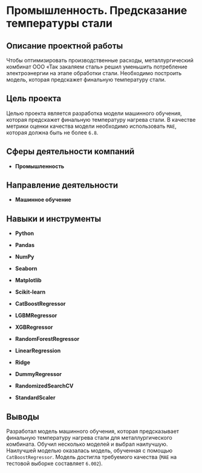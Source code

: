 # Промышленность. Предсказание температуры стали

## Описание проектной работы

Чтобы оптимизировать производственные расходы, металлургический комбинат ООО «Так закаляем сталь» решил уменьшить потребление электроэнергии на этапе обработки стали. Необходимо построить модель, которая предскажет финальную температуру стали. 

## Цель проекта

Целью проекта является разработка модели машинного обучения, которая предскажет финальную температуру нагрева стали. В качестве метрики оценки качества модели необходимо использовать `MAE`, которая должна быть не более `6.8`.

## Сферы деятельности компаний

- **Промышленность**

## Направление деятельности

- **Машинное обучение**

## Навыки и инструменты

- **Python**
- **Pandas**
- **NumPy**
- **Seaborn**
- **Matplotlib**
- **Scikit-learn**

- **CatBoostRegressor**
- **LGBMRegressor**
- **XGBRegressor**
- **RandomForestRegressor**
- **LinearRegression**
- **Ridge**
- **DummyRegressor**
- **RandomizedSearchCV**
- **StandardScaler**

## Выводы

Разработал модель машинного обучения, которая предсказывает финальную температуру нагрева стали для металлургического комбината. Обучил несколько моделей и выбрал наилучшую. Наилучшей моделью оказалась модель, обученная с помощью `CatBoostRegressor`. Модель достигла требуемого качества (`МАЕ` на тестовой выборке составляет `6.002`).
